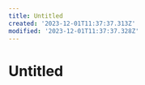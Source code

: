 ```yaml
---
title: Untitled
created: '2023-12-01T11:37:37.313Z'
modified: '2023-12-01T11:37:37.328Z'
---
```


# Untitled
